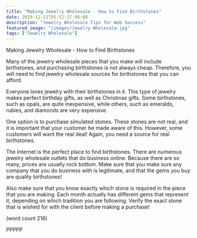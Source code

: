 ```yaml
---
title: "Making Jewelry Wholesale - How to Find Birthstones"
date: 2020-12-21T05:52:37-08:00
description: "Jewelry Wholesale Tips for Web Success"
featured_image: "/images/Jewelry Wholesale.jpg"
tags: ["Jewelry Wholesale"]
---
```


Making Jewelry Wholesale - How to Find Birthstones

Many of the jewelry wholesale pieces that you 
make will include birthstones, and purchasing 
birthstones is not always cheap. Therefore, you will 
need to find jewelry wholesale sources for 
birthstones that you can afford.

Everyone loves jewelry with their birthstones in it. 
This type of jewelry makes perfect birthday gifts, as 
well as Christmas gifts. Some birthstones, such 
as opals, are quite inexpensive, while others, such 
as emeralds, rubies, and diamonds are very 
expensive.

One option is to purchase simulated stones. These 
stones are not real, and it is important that your 
customer be made aware of this. However, some 
customers will want the real deal! Again, you need 
a source for real birthstones.

The Internet is the perfect place to find birthstones. 
There are numerous jewelry wholesale outlets that 
do business online. Because there are so many, 
prices are usually rock bottom. Make sure that you 
make sure any company that you do business with 
is legitimate, and that the gems you buy are quality 
birthstones! 

Also make sure that you know exactly which stone 
is required in the piece that you are making. Each 
month actually has different gems that represent it, 
depending on which tradition you are following. 
Verify the exact stone that is wished for with the 
client before making a purchase!

(word count 216)

PPPPP

